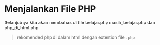 # Menjalankan File PHP

Selanjutnya kita akan membahas di file belajar.php masih_belajar.php dan  php_di_html.php

> rekomended php di dalam html dengan extention file `.php`
